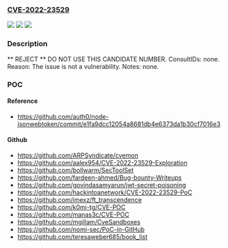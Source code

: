 ### [CVE-2022-23529](https://cve.mitre.org/cgi-bin/cvename.cgi?name=CVE-2022-23529)
![](https://img.shields.io/static/v1?label=Product&message=n%2Fa&color=blue)
![](https://img.shields.io/static/v1?label=Version&message=n%2Fa&color=blue)
![](https://img.shields.io/static/v1?label=Vulnerability&message=n%2Fa&color=blue)

### Description

** REJECT ** DO NOT USE THIS CANDIDATE NUMBER. ConsultIDs: none. Reason: The issue is not a vulnerability. Notes: none.

### POC

#### Reference
- https://github.com/auth0/node-jsonwebtoken/commit/e1fa9dcc12054a8681db4e6373da1b30cf7016e3

#### Github
- https://github.com/ARPSyndicate/cvemon
- https://github.com/aalex954/CVE-2022-23529-Exploration
- https://github.com/bollwarm/SecToolSet
- https://github.com/fardeen-ahmed/Bug-bounty-Writeups
- https://github.com/govindasamyarun/jwt-secret-poisoning
- https://github.com/hackintoanetwork/CVE-2022-23529-PoC
- https://github.com/imexz/ft_transcendence
- https://github.com/k0mi-tg/CVE-POC
- https://github.com/manas3c/CVE-POC
- https://github.com/mgillam/CveSandboxes
- https://github.com/nomi-sec/PoC-in-GitHub
- https://github.com/teresaweber685/book_list

